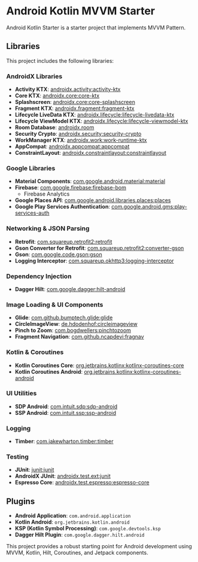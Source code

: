 # Android Kotlin MVVM Starter

Android Kotlin Starter is a starter project that implements MVVM Pattern.

## Libraries

This project includes the following libraries:

### AndroidX Libraries

- **Activity KTX**: [androidx.activity](https://developer.android.com/jetpack/androidx/releases/activity)[:activity-ktx](https://developer.android.com/jetpack/androidx/releases/activity)
- **Core KTX**: [androidx.core](https://developer.android.com/jetpack/androidx/releases/core)[:core-ktx](https://developer.android.com/jetpack/androidx/releases/core)
- **Splashscreen**: [androidx.core](https://developer.android.com/develop/ui/views/launch/splash-screen)[:core-splashscreen](https://developer.android.com/develop/ui/views/launch/splash-screen)
- **Fragment KTX**: [androidx.fragment](https://developer.android.com/jetpack/androidx/releases/fragment)[:fragment-ktx](https://developer.android.com/jetpack/androidx/releases/fragment)
- **Lifecycle LiveData KTX**: [androidx.lifecycle](https://developer.android.com/jetpack/androidx/releases/lifecycle)[:lifecycle-livedata-ktx](https://developer.android.com/jetpack/androidx/releases/lifecycle)
- **Lifecycle ViewModel KTX**: [androidx.lifecycle](https://developer.android.com/jetpack/androidx/releases/lifecycle)[:lifecycle-viewmodel-ktx](https://developer.android.com/jetpack/androidx/releases/lifecycle)
- **Room Database**: [androidx.room](https://developer.android.com/training/data-storage/room)
- **Security Crypto**: [androidx.security](https://developer.android.com/jetpack/androidx/releases/security)[:security-crypto](https://developer.android.com/jetpack/androidx/releases/security)
- **WorkManager KTX**: [androidx.work](https://developer.android.com/topic/libraries/architecture/workmanager)[:work-runtime-ktx](https://developer.android.com/topic/libraries/architecture/workmanager)
- **AppCompat**: [androidx.appcompat](https://developer.android.com/jetpack/androidx/releases/appcompat)[:appcompat](https://developer.android.com/jetpack/androidx/releases/appcompat)
- **ConstraintLayout**: [androidx.constraintlayout](https://developer.android.com/jetpack/androidx/releases/constraintlayout)[:constraintlayout](https://developer.android.com/jetpack/androidx/releases/constraintlayout)

### Google Libraries

- **Material Components**: [com.google.android.material](https://github.com/material-components/material-components-android)[:material](https://github.com/material-components/material-components-android)
- **Firebase**: [com.google.firebase](https://firebase.google.com/docs/android/setup#available-libraries)[:firebase-bom](https://firebase.google.com/docs/android/setup#available-libraries)
  - Firebase Analytics
- **Google Places API**: [com.google.android.libraries.places](https://developers.google.com/places/android-sdk/intro)[:places](https://developers.google.com/places/android-sdk/intro)
- **Google Play Services Authentication**: [com.google.android.gms](https://developers.google.com/android/guides/overview)[:play-services-auth](https://developers.google.com/android/guides/overview)

### Networking & JSON Parsing

- **Retrofit**: [com.squareup.retrofit2](https://square.github.io/retrofit/)[:retrofit](https://square.github.io/retrofit/)
- **Gson Converter for Retrofit**: [com.squareup.retrofit2](https://github.com/square/retrofit/tree/master/retrofit-converters/gson)[:converter-gson](https://github.com/square/retrofit/tree/master/retrofit-converters/gson)
- **Gson**: [com.google.code.gson](https://github.com/google/gson)[:gson](https://github.com/google/gson)
- **Logging Interceptor**: [com.squareup.okhttp3](https://github.com/square/okhttp)[:logging-interceptor](https://github.com/square/okhttp)

### Dependency Injection

- **Dagger Hilt**: [com.google.dagger](https://dagger.dev/hilt/)[:hilt-android](https://dagger.dev/hilt/)

### Image Loading & UI Components

- **Glide**: [com.github.bumptech.glide](https://github.com/bumptech/glide)[:glide](https://github.com/bumptech/glide)
- **CircleImageView**: [de.hdodenhof](https://github.com/hdodenhof/CircleImageView)[:circleimageview](https://github.com/hdodenhof/CircleImageView)
- **Pinch to Zoom**: [com.bogdwellers](https://github.com/MikeOrtiz/TouchImageView)[:pinchtozoom](https://github.com/MikeOrtiz/TouchImageView)
- **Fragment Navigation**: [com.github.ncapdevi](https://github.com/ncapdevi/FragNav)[:fragnav](https://github.com/ncapdevi/FragNav)

### Kotlin & Coroutines

- **Kotlin Coroutines Core**: [org.jetbrains.kotlinx](https://github.com/Kotlin/kotlinx.coroutines)[:kotlinx-coroutines-core](https://github.com/Kotlin/kotlinx.coroutines)
- **Kotlin Coroutines Android**: [org.jetbrains.kotlinx](https://github.com/Kotlin/kotlinx.coroutines)[:kotlinx-coroutines-android](https://github.com/Kotlin/kotlinx.coroutines)

### UI Utilities

- **SDP Android**: [com.intuit.sdp](https://github.com/intuit/sdp)[:sdp-android](https://github.com/intuit/sdp)
- **SSP Android**: [com.intuit.ssp](https://github.com/intuit/ssp)[:ssp-android](https://github.com/intuit/ssp)

### Logging

- **Timber**: [com.jakewharton.timber](https://github.com/JakeWharton/timber)[:timber](https://github.com/JakeWharton/timber)

### Testing

- **JUnit**: [junit](https://github.com/junit-team/junit4)[:junit](https://github.com/junit-team/junit4)
- **AndroidX JUnit**: [androidx.test.ext](https://developer.android.com/training/testing/unit-testing/local-unit-tests)[:junit](https://developer.android.com/training/testing/unit-testing/local-unit-tests)
- **Espresso Core**: [androidx.test.espresso](https://developer.android.com/training/testing/espresso)[:espresso-core](https://developer.android.com/training/testing/espresso)

## Plugins

- **Android Application**: `com.android.application`
- **Kotlin Android**: `org.jetbrains.kotlin.android`
- **KSP (Kotlin Symbol Processing)**: `com.google.devtools.ksp`
- **Dagger Hilt Plugin**: `com.google.dagger.hilt.android`

This project provides a robust starting point for Android development using MVVM, Kotlin, Hilt, Coroutines, and Jetpack components.
